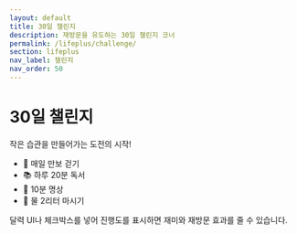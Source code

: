 ```yaml
---
layout: default
title: 30일 챌린지
description: 재방문을 유도하는 30일 챌린지 코너
permalink: /lifeplus/challenge/
section: lifeplus
nav_label: 챌린지
nav_order: 50
---
```


# 30일 챌린지

<p>작은 습관을 만들어가는 도전의 시작!</p>

- 🚶 매일 만보 걷기  
- 📚 하루 20분 독서  
- 🧘 10분 명상  
- 🥤 물 2리터 마시기  

<p>달력 UI나 체크박스를 넣어 진행도를 표시하면 재미와 재방문 효과를 줄 수 있습니다.</p>
